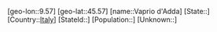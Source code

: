 ﻿---
location: [45.57,9.57]
type: City
tags:
- geo/City


SpocWebEntityId: 35201
isDeleted: false
confidential: public

---
[geo-lon::9.57]
[geo-lat::45.57]
[name::Vaprio d'Adda]
[State::]
[Country::[Italy](geo/Continent/Europe/Italy.md)]
[StateId::]
[Population::]
[Unknown::]

